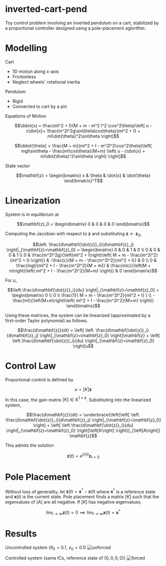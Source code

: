 # inverted-cart-pend
Toy control problem involving an inverted pendulum on a cart, stabilized by a proportional controller designed using a pole-placement aglorithm.

# Modelling
Cart
- 1D motion along x-axis
- Frictionless
- Neglect wheels' rotational inertia

Pendulum
- Rigid
- Connected to cart by a pin

Equations of Motion
```math
\ddot{x} = \frac{ml^2 + I}{M + m - m^2 l^2 \cos^2\theta}\left[ u - c\dot{x}+ \frac{m^2l^2g\sin\theta\cos\theta}{ml^2 + I} + ml\dot{\theta}^2\sin\theta \right]
```

```math
\ddot{\theta} = \frac{M + m}{ml^2 + I - m^2l^2\cos^2\theta}\left[ mgl\sin\theta - \frac{ml\cos\theta}{M+m} \left( u - c\dot{x} + ml\dot{\theta}^2\sin\theta \right) \right]
```

State vector
```math
\mathbf{z} = \begin{bmatrix} x & \theta & \dot{x} & \dot{\theta} \end{bmatrix}^T
```

# Linearization
System is in equilibrium at 
```math
\mathbf{z}_0 = \begin{bmatrix} 0 & 0 & 0 & 0 \end{bmatrix}
```
Computing the Jacobian with respect to $\mathbf{z}$ and substituting $\mathbf{z}\leftarrow\mathbf{z}_0$,
```math
\left. \frac{d\mathbf{\dot{z}}_i}{d\mathbf{z}_j} \right|_{\mathbf{z}=\mathbf{z}_0}
=
\begin{bmatrix}
0 & 0 & 1 & 0 \\
0 & 0 & 0 & 1 \\
0 & \frac{m^2l^2g}{\left(ml^2 + I\right)\left( M + m - \frac{m^2l^2}{ml^2 + I} \right)} & -\frac{c}{M + m - \frac{m^2l^2}{ml^2 + I}} & 0 \\
0 & \frac{mgl}{ml^2 + I - \frac{m^2l^2}{M + m}} & \frac{mlc}{\left(M + m\right)\left( ml^2 + I - \frac{m^2l^2}{M+m} \right)} & 0
\end{bmatrix}
```
For $u$,
```math
\left.\frac{d\mathbf{\dot{z}}_i}{du} \right|_{\mathbf{z}=\mathbf{z}_0}
=
\begin{bmatrix}
  0 \\ 0 \\ \frac{1}{ M + m - \frac{m^2l^2}{ml^2 + I} } \\ -\frac{ml}{\left(M+m\right)\left( ml^2 + I - \frac{m^2l^2}{M+m} \right)}
\end{bmatrix}
```
Using these matrices, the system can be linearized (approximated by a first-order Taylor polynomial) as follows.
```math
\frac{d\mathbf{z}}{dt} = \left[ \left. \frac{d\mathbf{\dot{z}}_i}{d\mathbf{z}_j} \right|_{\mathbf{z}=\mathbf{z}_0} \right]\mathbf{z} + \left[ \left.\frac{d\mathbf{\dot{z}}_i}{du} \right|_{\mathbf{z}=\mathbf{z}_0} \right]u
```

# Control Law
Proportional control is defined by
```math
  u = \left[K\right]\mathbf{z}
```
In this case, the gain matrix $\left[K\right]\in\mathbb{R}^{1\times4}$. Substituting into the linearized system,
```math
\frac{d\mathbf{z}}{dt} = \underbrace{\left(\left[ \left. \frac{d\mathbf{\dot{z}}_i}{d\mathbf{z}_j} \right|_{\mathbf{z}=\mathbf{z}_0} \right] + \left[ \left.\frac{d\mathbf{\dot{z}}_i}{du} \right|_{\mathbf{z}=\mathbf{z}_0} \right]\left[K\right] \right)}_{\left[A\right]} \mathbf{z}
```
This admits the solution
```math
\mathbf{z}(t) = e^{\left[A\right]t}\mathbf{z}_{t=0}
```

# Pole Placement
Without loss of generality, let $\mathbf{z}(t) = \mathbf{x}^* - \mathbf{x}(t)$ where $\mathbf{x}^*$ is a reference state and $\mathbf{x}(t)$ is the current state. Pole placement finds a matrix $\left[K\right]$ such that the eigenvalues of $\left[A\right]$ are all negative. If $\left[K\right]$ has negative eigenvalues,
```math
\lim_{t\to\infty}\mathbf{z}(t) = 0 \implies \lim_{t\to\infty}\mathbf{x}(t) = \mathbf{x}^*
```

# Results
Uncontrolled system ($\theta_0=0.1$, $\dot{x}_0=0.1$)
![unforced](https://github.com/Gunnar703/inverted-cart-pend/assets/109893121/64c0b4af-d8c1-4486-99b9-9c880afa1b11)

Controlled system (same ICs, reference state of $(0, 0, 0, 0)$)
![forced](https://github.com/Gunnar703/inverted-cart-pend/assets/109893121/628057e0-f804-44a1-b676-15cfeaec9fba)

